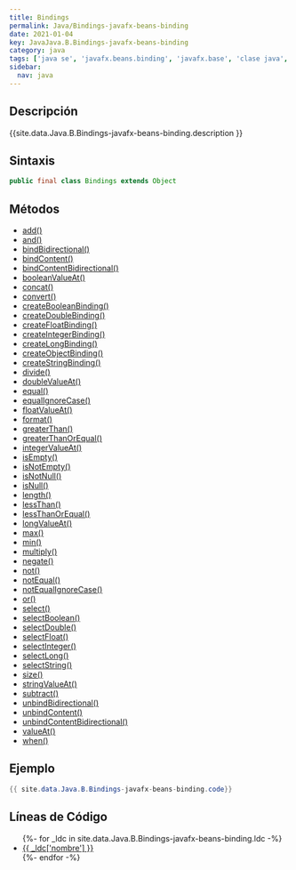 ```yaml
---
title: Bindings
permalink: Java/Bindings-javafx-beans-binding
date: 2021-01-04
key: JavaJava.B.Bindings-javafx-beans-binding
category: java
tags: ['java se', 'javafx.beans.binding', 'javafx.base', 'clase java', 'JavaFX 2.0']
sidebar: 
  nav: java
---
```


## Descripción
{{site.data.Java.B.Bindings-javafx-beans-binding.description }}

## Sintaxis
~~~java
public final class Bindings extends Object
~~~

## Métodos
* [add()](/Java/Bindings-javafx-beans-binding/add)
* [and()](/Java/Bindings-javafx-beans-binding/and)
* [bindBidirectional()](/Java/Bindings-javafx-beans-binding/bindBidirectional)
* [bindContent()](/Java/Bindings-javafx-beans-binding/bindContent)
* [bindContentBidirectional()](/Java/Bindings-javafx-beans-binding/bindContentBidirectional)
* [booleanValueAt()](/Java/Bindings-javafx-beans-binding/booleanValueAt)
* [concat()](/Java/Bindings-javafx-beans-binding/concat)
* [convert()](/Java/Bindings-javafx-beans-binding/convert)
* [createBooleanBinding()](/Java/Bindings-javafx-beans-binding/createBooleanBinding)
* [createDoubleBinding()](/Java/Bindings-javafx-beans-binding/createDoubleBinding)
* [createFloatBinding()](/Java/Bindings-javafx-beans-binding/createFloatBinding)
* [createIntegerBinding()](/Java/Bindings-javafx-beans-binding/createIntegerBinding)
* [createLongBinding()](/Java/Bindings-javafx-beans-binding/createLongBinding)
* [createObjectBinding()](/Java/Bindings-javafx-beans-binding/createObjectBinding)
* [createStringBinding()](/Java/Bindings-javafx-beans-binding/createStringBinding)
* [divide()](/Java/Bindings-javafx-beans-binding/divide)
* [doubleValueAt()](/Java/Bindings-javafx-beans-binding/doubleValueAt)
* [equal()](/Java/Bindings-javafx-beans-binding/equal)
* [equalIgnoreCase()](/Java/Bindings-javafx-beans-binding/equalIgnoreCase)
* [floatValueAt()](/Java/Bindings-javafx-beans-binding/floatValueAt)
* [format()](/Java/Bindings-javafx-beans-binding/format)
* [greaterThan()](/Java/Bindings-javafx-beans-binding/greaterThan)
* [greaterThanOrEqual()](/Java/Bindings-javafx-beans-binding/greaterThanOrEqual)
* [integerValueAt()](/Java/Bindings-javafx-beans-binding/integerValueAt)
* [isEmpty()](/Java/Bindings-javafx-beans-binding/isEmpty)
* [isNotEmpty()](/Java/Bindings-javafx-beans-binding/isNotEmpty)
* [isNotNull()](/Java/Bindings-javafx-beans-binding/isNotNull)
* [isNull()](/Java/Bindings-javafx-beans-binding/isNull)
* [length()](/Java/Bindings-javafx-beans-binding/length)
* [lessThan()](/Java/Bindings-javafx-beans-binding/lessThan)
* [lessThanOrEqual()](/Java/Bindings-javafx-beans-binding/lessThanOrEqual)
* [longValueAt()](/Java/Bindings-javafx-beans-binding/longValueAt)
* [max()](/Java/Bindings-javafx-beans-binding/max)
* [min()](/Java/Bindings-javafx-beans-binding/min)
* [multiply()](/Java/Bindings-javafx-beans-binding/multiply)
* [negate()](/Java/Bindings-javafx-beans-binding/negate)
* [not()](/Java/Bindings-javafx-beans-binding/not)
* [notEqual()](/Java/Bindings-javafx-beans-binding/notEqual)
* [notEqualIgnoreCase()](/Java/Bindings-javafx-beans-binding/notEqualIgnoreCase)
* [or()](/Java/Bindings-javafx-beans-binding/or)
* [select()](/Java/Bindings-javafx-beans-binding/select)
* [selectBoolean()](/Java/Bindings-javafx-beans-binding/selectBoolean)
* [selectDouble()](/Java/Bindings-javafx-beans-binding/selectDouble)
* [selectFloat()](/Java/Bindings-javafx-beans-binding/selectFloat)
* [selectInteger()](/Java/Bindings-javafx-beans-binding/selectInteger)
* [selectLong()](/Java/Bindings-javafx-beans-binding/selectLong)
* [selectString()](/Java/Bindings-javafx-beans-binding/selectString)
* [size()](/Java/Bindings-javafx-beans-binding/size)
* [stringValueAt()](/Java/Bindings-javafx-beans-binding/stringValueAt)
* [subtract()](/Java/Bindings-javafx-beans-binding/subtract)
* [unbindBidirectional()](/Java/Bindings-javafx-beans-binding/unbindBidirectional)
* [unbindContent()](/Java/Bindings-javafx-beans-binding/unbindContent)
* [unbindContentBidirectional()](/Java/Bindings-javafx-beans-binding/unbindContentBidirectional)
* [valueAt()](/Java/Bindings-javafx-beans-binding/valueAt)
* [when()](/Java/Bindings-javafx-beans-binding/when)

## Ejemplo
~~~java
{{ site.data.Java.B.Bindings-javafx-beans-binding.code}}
~~~

## Líneas de Código
<ul>
{%- for _ldc in site.data.Java.B.Bindings-javafx-beans-binding.ldc -%}
   <li>
       <a href="{{_ldc['url'] }}">{{ _ldc['nombre'] }}</a>
   </li>
{%- endfor -%}
</ul>
